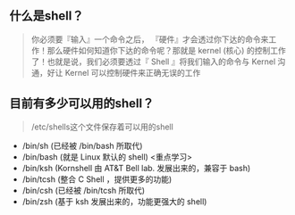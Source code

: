 ## 什么是shell？
> 你必须要『输入』一个命令之后， 『硬件』才会透过你下达的命令来工作！那么硬件如何知道你下达的命令呢？那就是 kernel (核心) 的控制工作了！也就是说，我们必须要透过『 Shell 』将我们输入的命令与 Kernel 沟通，好让 Kernel 可以控制硬件来正确无误的工作

## 目前有多少可以用的shell？
> /etc/shells这个文件保存着可以用的shell
* /bin/sh (已经被 /bin/bash 所取代)
* /bin/bash (就是 Linux 默认的 shell) <重点学习>
* /bin/ksh (Kornshell 由 AT&T Bell lab. 发展出来的，兼容于 bash)
* /bin/tcsh (整合 C Shell ，提供更多的功能)
* /bin/csh (已经被 /bin/tcsh 所取代)
* /bin/zsh (基于 ksh 发展出来的，功能更强大的 shell)

